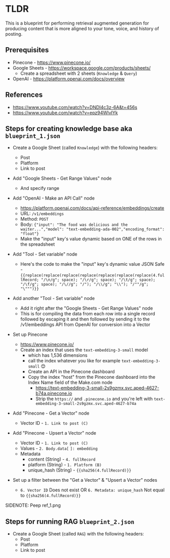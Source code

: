 # TLDR

This is a blueprint for performing retrieval augmented generation for producing content that is more aligned to your tone, voice, and history of posting.

## Prerequisites

- Pinecone - https://www.pinecone.io/
- Google Sheets - https://workspace.google.com/products/sheets/
  - Create a spreadsheet with 2 sheets (`Knowledge` & `Query`)
- OpenAI - https://platform.openai.com/docs/overview

## References

- https://www.youtube.com/watch?v=DNDI4c3z-6A&t=456s
- https://www.youtube.com/watch?v=epz94WIvIYk

## Steps for creating knowledge base aka `blueprint_1.json`

- Create a Google Sheet (called `Knowledge`) with the following headers:
  - Post
  - Platform
  - Link to post

- Add "Google Sheets - Get Range Values" node
  - And specify range

- Add "OpenAI - Make an API Call" node
  - https://platform.openai.com/docs/api-reference/embeddings/create
  - URL: `/v1/embeddings`
  - Method: `POST`
  - Body: `{"input": "The food was delicious and the waiter...","model": "text-embedding-ada-002","encoding_format": "float"}`
  - Make the "input" key's value dynamic based on ONE of the rows in the spreadsheet

- Add "Tool - Set variable" node
  - Here's the code to make the "input" key's dynamic value JSON Safe - `{{replace(replace(replace(replace(replace(replace(replace(4.fullRecord; "/\n/g"; space); "/\r/g"; space); "/\t/g"; space); "/\f/g"; space); "/\//g"; "/"); "/\\/g"; "\\"); "/""/g"; "\""")}}`

- Add another "Tool - Set variable" node
  - Add it right after the "Google Sheets - Get Range Values" node
  - This is for compiling the data from each row into a single record followed by escaping it and then
  followed by sending it to the /v1/embeddings API from OpenAI for conversion into a Vector

- Set up Pinecone
  - https://www.pinecone.io/
  - Create an index that uses the `text-embedding-3-small` model
    - which has 1,536 dimensions
    - call the index whatever you like for example `text-embedding-3-small` 😊
    - Create an API in the Pinecone dashboard
    - Copy the index "host" from the Pinecone dashboard into the Index Name field of the Make.com node
      - https://text-embedding-3-small-2s9gzmx.svc.aped-4627-b74a.pinecone.io
      - Strip the `https://` and `.pinecone.io` and you're left with `text-embedding-3-small-2s9gzmx.svc.aped-4627-b74a`
  
- Add "Pinecone - Get a Vector" node
  - Vector ID - `1. Link to post (C)`
  
- Add "Pinecone - Upsert a Vector" node
  - Vector ID - `1. Link to post (C)`
  - Values - `2. Body.data[` `]: embedding`
  - Metadata
    - content (String) - `4. fullRecord`
    - platform (String) - `1. Platform (B)`
    - unique_hash (String) - `{{sha256(4.fullRecord)}}`

- Set up a filter between the "Get a Vector" & "Upsert a Vector" nodes
  - `6. Vector ID` Does not exist OR `6. Metadata: unique_hash` Not equal to `{{sha256(4.fullRecord)}}`

SIDENOTE: Peep ref_1.png

## Steps for running RAG `blueprint_2.json`

- Create a Google Sheet (called `RAG`) with the following headers:
  - Post
  - Platform
  - Link to post